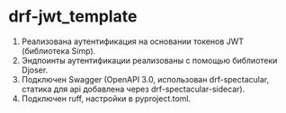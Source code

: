 # drf-jwt_template

1. Реализована аутентификация на основании токенов JWT (библиотека Simp).
2. Эндпоинты аутентификации реализованы с помощью библиотеки Djoser.
3. Подключен Swagger (OpenAPI 3.0, использован drf-spectacular, статика для api добавлена через drf-spectacular-sidecar).
4. Подключен ruff, настройки в pyproject.toml.
